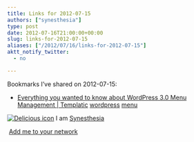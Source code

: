 ```yaml
---
title: Links for 2012-07-15
authors: ["synesthesia"]
type: post
date: 2012-07-16T21:00:00+00:00
slug: links-for-2012-07-15 
aliases: ["/2012/07/16/links-for-2012-07-15"]
aktt_notify_twitter:
  - no

---
```

Bookmarks I&#8217;ve shared on 2012-07-15:

  * [Everything you wanted to know about WordPress 3.0 Menu Management | Templatic][1] 
    [wordpress][2] [menu][3] </li> </ul> 
    
    <p class="deliciouslink">
      <a href="https://del.icio.us/synesthesia" title="See all my bookmarks on del.icio.us"><img src="https://www.synesthesia.co.uk/images/deliciousicon.jpg" alt="Delicious icon" /></a>&nbsp;I am <a href="https://del.icio.us/synesthesia" title="See all my bookmarks on del.icio.us">Synesthesia</a>
    </p>
    
    <p class="deliciouslink">
      <a href="https://del.icio.us/network?add=synesthesia" title="Add me to your del.icio.us network"><img src="https://www.synesthesia.co.uk/images/add.gif" alt="" /></a>&nbsp;<a href="https://del.icio.us/network?add=synesthesia" title="Add me to your del.icio.us network">Add me to your network</a>
    </p>

 [1]: https://templatic.com/news/wordpress-3-0-menu-management/
 [2]: https://www.delicious.com/synesthesia/wordpress
 [3]: https://www.delicious.com/synesthesia/menu